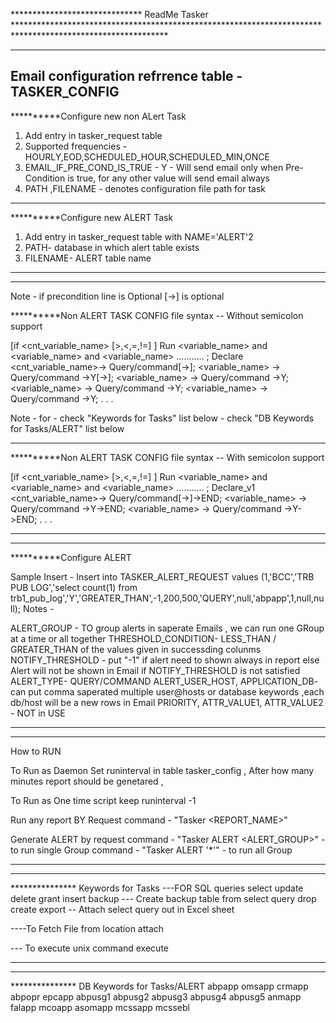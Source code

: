 ****************************** ReadMe Tasker  ***********************************************************************************************************



-----------------------------------------------------------
Email configuration refrrence table - TASKER_CONFIG
---------------------------------------------------------------

**********Configure new non ALert Task 
1) Add entry in tasker_request table 
2) Supported frequencies - HOURLY,EOD,SCHEDULED_HOUR,SCHEDULED_MIN,ONCE
3) EMAIL_IF_PRE_COND_IS_TRUE - Y - Will send email only when Pre-Condition is true, for any other value will send email always 
4) PATH ,FILENAME - denotes configuration file path for task

---------------------------------------------------------------

**********Configure new ALERT Task 
1) Add entry in tasker_request table with NAME='ALERT'2
2) PATH- database in which alert table exists 
3) FILENAME- ALERT table name 

---------------------------------------------------------------
--------------------------------------------------------------

Note - 
	if precondition line is Optional
	[-><dbkeyword>] is optional


**********Non ALERT TASK CONFIG file syntax -- Without semicolon support

[if <cnt_variable_name> [>,<,=,!=] <value>]
Run <keyword> <variable_name> and <keyword> <variable_name> and <keyword> <variable_name> ........... ;
Declare
<cnt_variable_name>-> Query/command[-><dbkeyword>];
<variable_name> -> Query/command ->Y[-><dbkeyword>];
<variable_name> -> Query/command ->Y;
<variable_name> -> Query/command ->Y;
<variable_name> -> Query/command ->Y;
.
.
.

Note - 
	for <keyword>  - check "Keywords for Tasks" list below 
	<dbkeyword>    - check "DB Keywords for Tasks/ALERT" list below 


---------------------------------------------------------------
**********Non ALERT TASK CONFIG file syntax -- With semicolon support

[if <cnt_variable_name> [>,<,=,!=] <value>]
Run <keyword> <variable_name> and <keyword> <variable_name> and <keyword> <variable_name> ........... ;
Declare_v1
<cnt_variable_name>-> Query/command[-><dbkeyword>]->END;
<variable_name> -> Query/command ->Y->END;
<variable_name> -> Query/command ->Y->END;
.
.
.


---------------------------------------------------------------
--------------------------------------------------------------

**********Configure ALERT

Sample Insert - Insert into TASKER_ALERT_REQUEST values (1,'BCC','TRB PUB LOG','select count(1) from trb1_pub_log','Y','GREATER_THAN',-1,200,500,'QUERY',null,'abpapp',1,null,null);
Notes -

ALERT_GROUP - TO group alerts in saperate Emails , we can run one GRoup at a time or all together 
THRESHOLD_CONDITION- LESS_THAN / GREATER_THAN of the values given in successding colunms
NOTIFY_THRESHOLD - put "-1" if alert need to shown always in report else Alert will not be shown in Email if NOTIFY_THRESHOLD is not satisfied
ALERT_TYPE- QUERY/COMMAND
ALERT_USER_HOST, APPLICATION_DB- can put comma saperated multiple user@hosts or database keywords ,each db/host will be a new rows in Email
PRIORITY, ATTR_VALUE1, ATTR_VALUE2 - NOT in USE 




---------------------------------------------------------------
--------------------------------------------------------------
How to RUN 

To Run as Daemon 
Set runinterval in table tasker_config , After how many minutes report should be genetared ,

To Run as One time script keep runinterval  -1 

 
Run any report BY Request 
 command - "Tasker <REPORT_NAME>"

Generate ALERT by request 
 command - "Tasker ALERT <ALERT_GROUP>" - to run single Group
 command - "Tasker ALERT '*'" - to run all Group


---------------------------------------------------------------
--------------------------------------------------------------

*************** Keywords for Tasks
---FOR SQL queries 
select 
update
delete
grant
insert
backup  --- Create backup table from select query 
drop
create
export  -- Attach select query out in Excel sheet 

----To Fetch File from location
attach

--- To execute unix command
execute

---------------------------------------------------------------
--------------------------------------------------------------

*************** DB Keywords for Tasks/ALERT
abpapp
omsapp
crmapp
abpopr
epcapp
abpusg1
abpusg2
abpusg3
abpusg4
abpusg5
anmapp
falapp
mcoapp
asomapp
mcssapp
mcssebl









 
